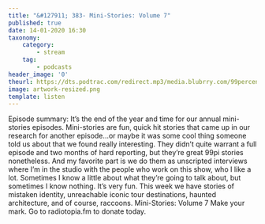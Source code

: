 ```yaml
---
title: "&#127911; 383- Mini-Stories: Volume 7"
published: true
date: 14-01-2020 16:30
taxonomy:
    category:
        - stream
    tag:
        - podcasts
header_image: '0'
theurl: https://dts.podtrac.com/redirect.mp3/media.blubrry.com/99percentinvisible/dovetail.prxu.org/96/5ebe0658-cf41-41ec-9e2f-09e8119e5ac2/383_Mini_Stories_Volume_7_pt01.mp3
image: artwork-resized.png
template: listen
--- 
```

Episode summary: It’s the end of the year and time for our annual mini-stories episodes. Mini-stories are fun, quick hit stories that came up in our research for another episode…or maybe it was some cool thing someone told us about that we found really interesting. They didn’t quite warrant a full episode and two months of hard reporting, but they’re great 99pi stories nonetheless. And my favorite part is we do them as unscripted interviews where I’m in the studio with the people who work on this show, who I like a lot. Sometimes I know a little about what they’re going to talk about, but sometimes I know nothing. It’s very fun. This week we have stories of mistaken identity, unreachable iconic tour destinations, haunted architecture, and of course, raccoons. Mini-Stories: Volume 7 Make your mark. Go to radiotopia.fm to donate today.
